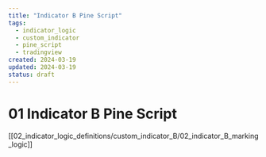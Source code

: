 ```yaml
---
title: "Indicator B Pine Script"
tags:
  - indicator_logic
  - custom_indicator
  - pine_script
  - tradingview
created: 2024-03-19
updated: 2024-03-19
status: draft
---
```


# 01 Indicator B Pine Script

[[02_indicator_logic_definitions/custom_indicator_B/02_indicator_B_marking_logic]]

